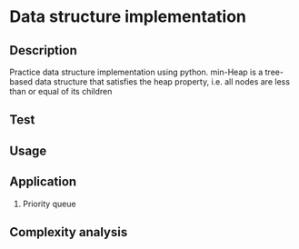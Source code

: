 # Data structure implementation

## Description
Practice data structure implementation using python. min-Heap is a tree-based data structure that satisfies the heap property, i.e. all nodes are less than or equal of its children

## Test

## Usage

## Application
1. Priority queue

## Complexity analysis
